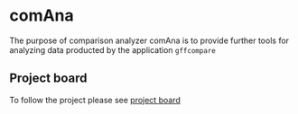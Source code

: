 # comAna

The purpose of comparison analyzer comAna is to provide further tools for analyzing data producted by the application `gffcompare`

## Project board
To follow the project please see [project board](https://github.com/users/heidi-holappa/projects/3/)
